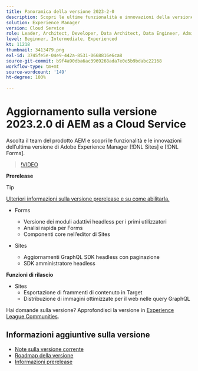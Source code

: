 ```yaml
---
title: Panoramica della versione 2023-2-0
description: Scopri le ultime funzionalità e innovazioni della versione 2023-2-0 di Adobe Experience Manager [!DNL Forms] e [!DNL Sites].
solution: Experience Manager
version: Cloud Service
role: Leader, Architect, Developer, Data Architect, Data Engineer, Admin, User
level: Beginner, Intermediate, Experienced
kt: 11218
thumbnail: 3413479.png
exl-id: 3745fe5e-04e9-442a-8531-0668816e6ca8
source-git-commit: b9f4a90dba6ac3969268ada7e0e5b9bdabc22168
workflow-type: tm+mt
source-wordcount: '149'
ht-degree: 100%

---
```


# Aggiornamento sulla versione 2023.2.0 di AEM as a Cloud Service

Ascolta il team del prodotto AEM e scopri le funzionalità e le innovazioni dell’ultima versione di Adobe Experience Manager [!DNL Sites] e [!DNL Forms].

>[!VIDEO](https://video.tv.adobe.com/v/3416885/?quality=12&learn=on)

**Prerelease**

>[!TIP]
>
>[Ulteriori informazioni sulla versione prerelease e su come abilitarla.](https://experienceleague.adobe.com/docs/experience-manager-cloud-service/content/release-notes/prerelease.html?lang=it)

* Forms
   * Versione dei moduli adattivi headless per i primi utilizzatori
   * Analisi rapida per Forms
   * Componenti core nell’editor di Sites

* Sites
   * Aggiornamenti GraphQL SDK headless con paginazione
   * SDK amministratore headless

**Funzioni di rilascio**

* Sites
   * Esportazione di frammenti di contenuto in Target
   * Distribuzione di immagini ottimizzate per il web nelle query GraphQL

Hai domande sulla versione?  Approfondisci la versione in [Experience League Communities](https://adobe.ly/3KCfab0).

## Informazioni aggiuntive sulla versione

* [Note sulla versione corrente](https://experienceleague.adobe.com/docs/experience-manager-cloud-service/content/release-notes/home.html?lang=it)
* [Roadmap della versione](https://experienceleague.adobe.com/docs/experience-manager-release-information/aem-release-updates/update-releases-roadmap.html?lang=it)
* [Informazioni prerelease](https://experienceleague.adobe.com/docs/experience-manager-cloud-service/content/release-notes/prerelease.html?lang=it)

